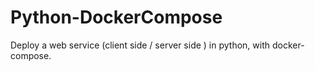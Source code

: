# Python-DockerCompose
Deploy a web service (client side / server side ) in python, with docker-compose.

<img href="https://miro.medium.com/max/551/1*qFXJP7OjHQ7mbNQinKhfBw.jpeg">
